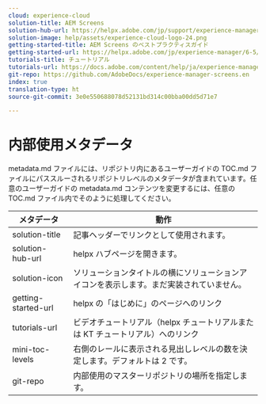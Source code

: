 ```yaml
---
cloud: experience-cloud
solution-title: AEM Screens
solution-hub-url: https://helpx.adobe.com/jp/support/experience-manager/6-5.html
solution-image: help/assets/experience-cloud-logo-24.png
getting-started-title: AEM Screens のベストプラクティスガイド
getting-started-url: https://helpx.adobe.com/jp/experience-manager/6-5/screens/user-guide.html
tutorials-title: チュートリアル
tutorials-url: https://docs.adobe.com/content/help/ja/experience-manager-screens/using/about-guide.html
git-repo: https://github.com/AdobeDocs/experience-manager-screens.en
index: true
translation-type: ht
source-git-commit: 3e0e550688078d52131bd314c00bba00dd5d71e7

---
```



# 内部使用メタデータ

metadata.md ファイルには、リポジトリ内にあるユーザーガイドの TOC.md ファイルにパススルーされるリポジトリレベルのメタデータが含まれています。任意のユーザーガイドの metadata.md コンテンツを変更するには、任意の TOC.md ファイル内でそのように処理してください。

| メタデータ | 動作 |
|--- |--- |
| solution-title | 記事ヘッダーでリンクとして使用されます。 |
| solution-hub-url | helpx ハブページを開きます。 |
| solution-icon | ソリューションタイトルの横にソリューションアイコンを表示します。まだ実装されていません。 |
| getting-started-url | helpx の「はじめに」のページへのリンク |
| tutorials-url | ビデオチュートリアル（helpx チュートリアルまたは KT チュートリアル）へのリンク |
| mini-toc-levels | 右側のレールに表示される見出しレベルの数を決定します。デフォルトは 2 です。 |
| git-repo | 内部使用のマスターリポジトリの場所を指定します。 |
